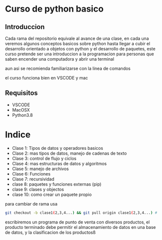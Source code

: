 # Curso de python basico

## Introduccion
Cada rama del repositorio equivale al avance de una clase, en cada una veremos algunos conceptos basicos sobre python hasta llegar
a cubir el desarrollo orientado a objetos con python y el desarrollo de paquetes, este curso pretende ser una introduccion a la programacion para personas que 
saben encender una computadora y abrir una terminal

aun asi se recomienda familiarizarse con la linea de comandos

el curso funciona bien en VSCODE y mac

## Requisitos
* VSCODE
* MacOSX
* Python3.8

# Indice
* Clase 1: Tipos de datos y operadores basicos
* Clase 2: mas tipos de datos, manejo de cadenas de texto
* Clase 3: control de flujo y ciclos
* Clase 4: mas estructuras de datos y algoritmos
* Clase 5: manejo de archivos 
* Clase 6: Funciones
* Clase 7: recursividad
* clase 8: paquetes y funciones externas (pip)
* clase 9: clases y objectos
* clase 10: como crear un paquete propio

para cambiar de rama usa
```bash
git checkout -b clase1(2,3,4...) && git pull origin clase1(2,3,4...) # conforme vayas avanzando
```

escribiremos un programa de punto de venta con diversos productos, el producto terminado debe permitir el almacenamiento de datos en una base de datos, 
y la clasificacion de los productosß